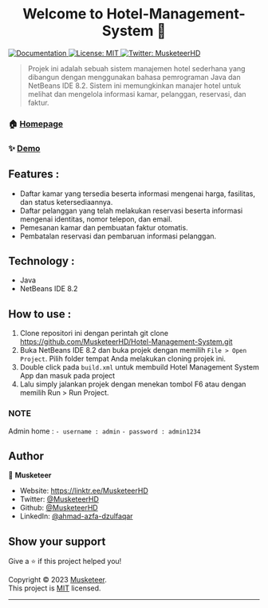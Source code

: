 <h1 align="center">Welcome to Hotel-Management-System 👋</h1>
<p>
  <a href="https://github.com/MusketeerHD/Hotel-Management-System" target="_blank">
    <img alt="Documentation" src="https://img.shields.io/badge/documentation-yes-brightgreen.svg" />
  </a>
  <a href="#" target="_blank">
    <img alt="License: MIT" src="https://img.shields.io/badge/License-MIT-yellow.svg" />
  </a>
  <a href="https://twitter.com/MusketeerHD" target="_blank">
    <img alt="Twitter: MusketeerHD" src="https://img.shields.io/twitter/follow/MusketeerHD.svg?style=social" />
  </a>
</p>

> Projek ini adalah sebuah sistem manajemen hotel sederhana yang dibangun dengan menggunakan bahasa pemrograman Java dan NetBeans IDE 8.2. Sistem ini memungkinkan manajer hotel untuk melihat dan mengelola informasi kamar, pelanggan, reservasi, dan faktur.

### 🏠 [Homepage](https://github.com/MusketeerHD/Hotel-Management-System)

### ✨ [Demo](https://github.com/MusketeerHD/Hotel-Management-System/blob/main/README.md)

## Features :

* Daftar kamar yang tersedia beserta informasi mengenai harga, fasilitas, dan status ketersediaannya.
* Daftar pelanggan yang telah melakukan reservasi beserta informasi mengenai identitas, nomor telepon, dan email.
* Pemesanan kamar dan pembuatan faktur otomatis.
* Pembatalan reservasi dan pembaruan informasi pelanggan.

## Technology :
* Java
* NetBeans IDE 8.2

## How to use :
1. Clone repositori ini dengan perintah git clone https://github.com/MusketeerHD/Hotel-Management-System.git
2. Buka NetBeans IDE 8.2 dan buka projek dengan memilih `File > Open Project`. Pilih folder tempat Anda melakukan cloning projek ini.
3. Double click pada `build.xml` untuk membuild Hotel Management System App dan masuk pada project
4. Lalu simply jalankan projek dengan menekan tombol F6 atau dengan memilih Run > Run Project.

### NOTE
Admin home :
`- username : admin`
`- password : admin1234`

## Author

👤 **Musketeer**

* Website: https://linktr.ee/MusketeerHD
* Twitter: [@MusketeerHD](https://twitter.com/MusketeerHD)
* Github: [@MusketeerHD](https://github.com/MusketeerHD)
* LinkedIn: [@ahmad-azfa-dzulfaqar](https://linkedin.com/in/ahmad-azfa-dzulfaqar)

## Show your support

Give a ⭐️ if this project helped you!

Copyright © 2023 [Musketeer](https://github.com/Musketeer).<br />
This project is [MIT](https://github.com/MusketeerHD/Hotel-Management-System/blob/main/LICENSE) licensed.

***
